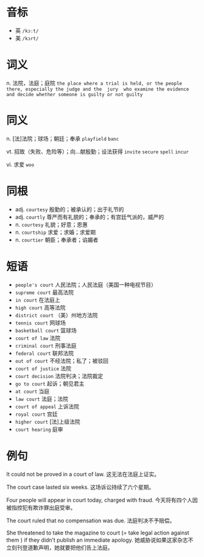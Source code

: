 # 音标

- 英 `/kɔːt/`
- 美 `/kɔrt/`

# 词义

n. 法院，法庭；庭院
`the place where a trial is held, or the people there, especially the judge and the  jury  who examine the evidence and decide whether someone is guilty or not guilty`

# 同义

n. [法]法院；球场；朝廷；奉承
`playfield` `banc`

vt. 招致（失败、危险等）；向…献殷勤；设法获得
`invite` `secure` `spell` `incur`

vi. 求爱
`woo`

# 同根

- adj. `courtesy` 殷勤的；被承认的；出于礼节的
- adj. `courtly` 尊严而有礼貌的；奉承的；有宫廷气派的，威严的
- n. `courtesy` 礼貌；好意；恩惠
- n. `courtship` 求爱；求婚；求爱期
- n. `courtier` 朝臣；奉承者；谄媚者

# 短语

- `people's court` 人民法院；人民法庭（美国一种电视节目）
- `supreme court` 最高法院
- `in court` 在法庭上
- `high court` 高等法院
- `district court` （美）州地方法院
- `tennis court` 网球场
- `basketball court` 篮球场
- `court of law` 法院
- `criminal court` 刑事法庭
- `federal court` 联邦法院
- `out of court` 不经法院；私了；被驳回
- `court of justice` 法院
- `court decision` 法院判决；法院裁定
- `go to court` 起诉；朝见君主
- `at court` 当庭
- `law court` 法庭；法院
- `court of appeal` 上诉法院
- `royal court` 宫廷
- `higher court` [法]上级法院
- `court hearing` 庭审

# 例句

It could not be proved in a court of law.
这无法在法庭上证实。

The court case lasted six weeks.
这场诉讼持续了六个星期。

Four people will appear in court today, charged with fraud.
今天将有四个人因被指控犯有欺诈罪出庭受审。

The court ruled that no compensation was due.
法庭判决不予赔偿。

She threatened to take the magazine to court (= take legal action against them ) if they didn’t publish an immediate apology.
她威胁说如果这家杂志不立刻刊登道歉声明，她就要把他们告上法庭。


